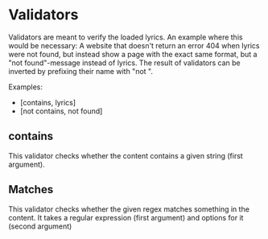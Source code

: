 Validators
==========

Validators are meant to verify the loaded lyrics.
An example where this would be necessary:
A website that doesn't return an error 404 when lyrics were not found,
but instead show a page with the exact same format, but a "not found"-message
instead of lyrics.
The result of validators can be inverted by prefixing their name with "not ".

Examples:
* [contains, lyrics]
* [not contains, not found]

contains
--------
This validator checks whether the content contains a given string (first argument).


Matches
-------
This validator checks whether the given regex matches something in the content.
It takes a regular expression (first argument) and options for it (second argument)